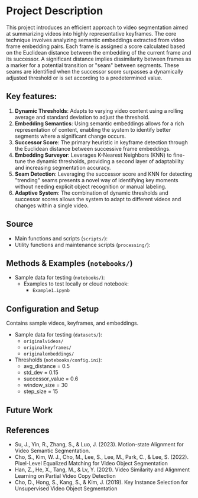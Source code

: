 # Project Description
This project introduces an efficient approach to video segmentation aimed at summarizing videos into highly representative keyframes. The core technique involves analyzing semantic embeddings extracted from video frame embedding pairs. Each frame is assigned a score calculated based on the Euclidean distance between the embedding of the current frame and its successor. A significant distance implies dissimilarity between frames as a marker for a potential transition or "seam" between segments. These seams are identified when the successor score surpasses a dynamically adjusted threshold or is set according to a predetermined value. 
## Key features:
1. **Dynamic Thresholds**: Adapts to varying video content using a rolling average and standard deviation to adjust the threshold.
2. **Embedding Semantics**: Using semantic embeddings allows for a rich representation of content, enabling the system to identify better segments where a significant change occurs.
3. **Successor Score**: The primary heuristic in keyframe detection through the Euclidean distance between successive frame embeddings.
4. **Embedding Surveyor**: Leverages K-Nearest Neighbors (KNN) to fine-tune the dynamic thresholds, providing a second layer of adaptability and increasing segmentation accuracy.
5. **Seam Detection**: Leveraging the successor score and KNN for detecting "trending" seams presents a novel way of identifying key moments without needing explicit object recognition or manual labeling.
6. **Adaptive System**: The combination of dynamic thresholds and successor scores allows the system to adapt to different videos and changes within a single video.
## Source 
- Main functions and scripts (`scripts/`):
- Utility functions and maintenance scripts (`processing/`):
## Methods & Examples (`notebooks/`)
- Sample data for testing (`notebooks/`):
    - Examples to test locally or cloud notebook:
        - `Example1.ipynb`
## Configuration and Setup
Contains sample videos, keyframes, and embeddings.
- Sample data for testing (`datasets/`):
    - `originalvideos/`
    - `originalkeyframes/`
    - `originalembeddings/`
- Thresholds (`notebooks/config.ini`):
    - avg_distance = 0.5
    - std_dev = 0.15
    - successor_value = 0.6
    - window_size = 30
    - step_size = 15
## Future Work

## References
- Su, J., Yin, R., Zhang, S., & Luo, J. (2023). Motion-state Alignment for Video Semantic Segmentation.
- Cho, S., Kim, W. J., Cho, M., Lee, S., Lee, M., Park, C., & Lee, S. (2022). Pixel-Level Equalized Matching for Video Object Segmentation
- Han, Z., He, X., Tang, M., & Lv, Y. (2021). Video Similarity and Alignment Learning on Partial Video Copy Detection
- Cho, D., Hong, S., Kang, S., & Kim, J. (2019). Key Instance Selection for Unsupervised Video Object Segmentation